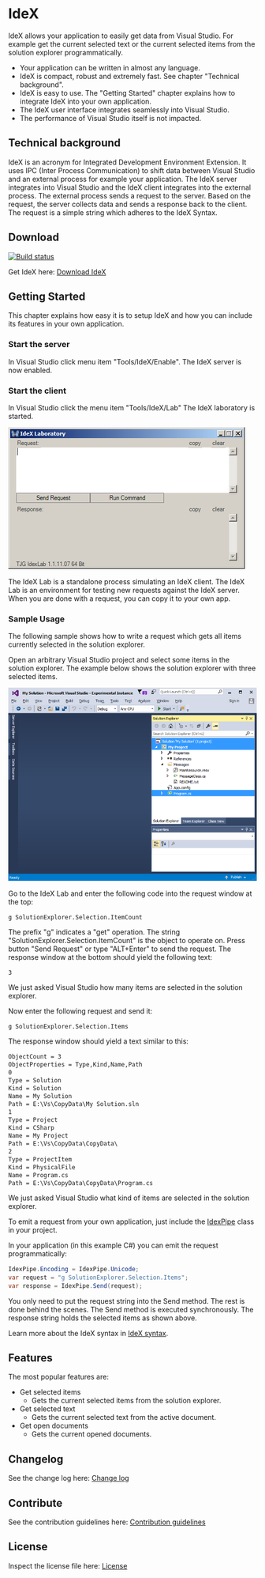 # IdeX

IdeX allows your application to easily get data from Visual Studio. For example get the current selected text or the current selected items from the solution explorer programmatically.

- Your application can be written in almost any language.
- IdeX is compact, robust and extremely fast. See chapter "Technical background".
- IdeX is easy to use. The "Getting Started" chapter explains how to integrate IdeX into your own application.
- The IdeX user interface integrates seamlessly into Visual Studio.
- The performance of Visual Studio itself is not impacted.

## Technical background
IdeX is an acronym for Integrated Development Environment Extension. It uses IPC (Inter Process Communication) to shift data between Visual Studio and an external process for example your application. 
The IdeX server integrates into Visual Studio and the IdeX client integrates into the external process. The external process sends a request to the server. Based on the request, the server collects data and sends a response back to the client. The request is a simple string which adheres to the IdeX Syntax.

## Download
[![Build status](https://ci.appveyor.com/api/projects/status/4m76qv4u4t6pc1yg?svg=true)](https://ci.appveyor.com/project/TooJooGoo/idex)

Get IdeX here: [Download IdeX](http://vsixgallery.com/extension/8F047980-8107-4E48-B836-571A2AAAFA3C)

## Getting Started
This chapter explains how easy it is to setup IdeX and how you can include its features in your own application.

### Start the server
In Visual Studio click menu item "Tools/IdeX/Enable".
The IdeX server is now enabled.

### Start the client
In Visual Studio click the menu item "Tools/IdeX/Lab"
The IdeX laboratory is started.

![Idex laboratory](Art/IdexLab.png "The IdeX laboratory")

The IdeX Lab is a standalone process simulating an IdeX client. The IdeX Lab is an environment for testing new requests against the IdeX server.
When you are done with a request, you can copy it to your own app.

### Sample Usage
The following sample shows how to write a request which gets all items currently selected in the solution explorer.

Open an arbitrary Visual Studio project and select some items in the solution explorer.
The example below shows the solution explorer with three selected items.

![Alt](Art/SolutionExplorerSelection.png "Solution explorer with some selected items")

Go to the IdeX Lab and enter the following code into the request window at the top:

	g SolutionExplorer.Selection.ItemCount

The prefix "g" indicates a "get" operation. The string "SolutionExplorer.Selection.ItemCount" is the object to operate on. Press button "Send Request" or type "ALT+Enter" to send the request.
The response window at the bottom should yield the following text:

	3
We just asked Visual Studio how many items are selected in the solution explorer.

Now enter the following request and send it:

	g SolutionExplorer.Selection.Items

The response window should yield a text similar to this:

	ObjectCount = 3
	ObjectProperties = Type,Kind,Name,Path
	0
	Type = Solution
	Kind = Solution
	Name = My Solution
	Path = E:\Vs\CopyData\My Solution.sln
	1
	Type = Project
	Kind = CSharp
	Name = My Project
	Path = E:\Vs\CopyData\CopyData\
	2
	Type = ProjectItem
	Kind = PhysicalFile
	Name = Program.cs
	Path = E:\Vs\CopyData\CopyData\Program.cs

We just asked Visual Studio what kind of items are selected in the solution explorer.

To emit a request from your own application, just include the [IdexPipe](IdexPipe.md) class in your project.

In your application (in this example C#) you can emit the request programmatically:

```csharp
IdexPipe.Encoding = IdexPipe.Unicode;
var request = "g SolutionExplorer.Selection.Items";
var response = IdexPipe.Send(request);
```

You only need to put the request string into the Send method. The rest is done behind the scenes. The Send method is executed synchronously. The response string holds the selected items as shown above.

Learn more about the IdeX syntax in [IdeX syntax](IdexSyntax.txt).

## Features
The most popular features are:
- Get selected items
  - Gets the current selected items from the solution explorer.
- Get selected text
  - Gets the current selected text from the active document.
- Get open documents
  - Gets the current opened documents.

## Changelog
See the change log here: [Change log](CHANGELOG.md)

## Contribute
See the contribution guidelines here: [Contribution guidelines](CONTRIBUTING.md)

## License
Inspect the license file here: [License](LICENSE)
